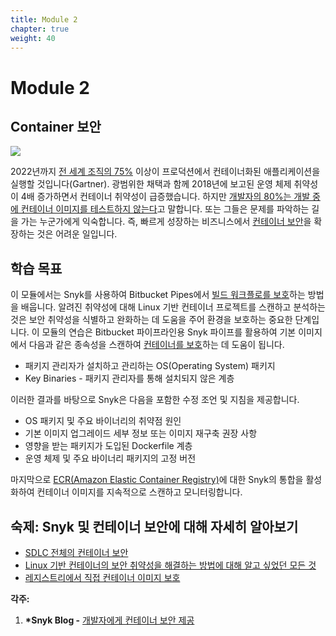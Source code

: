 ```yaml
---
title: Module 2
chapter: true
weight: 40
---
```


# Module 2

## Container 보안

![](https://partner-workshop-assets.s3.us-east-2.amazonaws.com/snyk-bitbucket-flow-module-02.png)

2022년까지 [전 세계 조직의 75%](https://snyk.io/blog/putting-container-security-in-the-hands-of-developers/) 이상이 프로덕션에서 컨테이너화된 애플리케이션을 실행할 것입니다(Gartner). 광범위한 채택과 함께 2018년에 보고된 운영 체제 취약성이 4배 증가하면서 컨테이너 취약성이 급증했습니다. 하지만 [개발자의 80%는 개발 중에 컨테이너 이미지를 테스트하지 않는다](https://snyk.io/blog/shifting-docker-security-left/)고 말합니다. 또는 그들은 문제를 파악하는 길을 가는 누군가에게 익숙합니다. 즉, 빠르게 성장하는 비즈니스에서 [컨테이너 보안](https://snyk.io/container-security/)을 확장하는 것은 어려운 일입니다.

## 학습 목표

이 모듈에서는 Snyk를 사용하여 Bitbucket Pipes에서 [빌드 워크플로를 보호](https://snyk.io/blog/secure-your-build-workflow-on-bitbucket-pipes-with-snyk/)하는 방법을 배웁니다. 알려진 취약성에 대해 Linux 기반 컨테이너 프로젝트를 스캔하고 분석하는 것은 보안 취약성을 식별하고 완화하는 데 도움을 주어 환경을 보호하는 중요한 단계입니다. 이 모듈의 연습은 Bitbucket 파이프라인용 Snyk 파이프를 활용하여 기본 이미지에서 다음과 같은 종속성을 스캔하여 [컨테이너를 보호](https://support.snyk.io/hc/en-us/articles/360003946897-Container-security-overview)하는 데 도움이 됩니다.

* 패키지 관리자가 설치하고 관리하는 OS(Operating System) 패키지
* Key Binaries - 패키지 관리자를 통해 설치되지 않은 계층

이러한 결과를 바탕으로 Snyk은 다음을 포함한 수정 조언 및 지침을 제공합니다.

* OS 패키지 및 주요 바이너리의 취약점 원인
* 기본 이미지 업그레이드 세부 정보 또는 이미지 재구축 권장 사항
* 영향을 받는 패키지가 도입된 Dockerfile 계층
* 운영 체제 및 주요 바이너리 패키지의 고정 버전

마지막으로 [ECR(Amazon Elastic Container Registry)](https://support.snyk.io/hc/en-us/articles/360003916078-Configure-integration-for-Amazon-Elastic-Container-Registry-ECR-)에 대한 Snyk의 통합을 활성화하여 컨테이너 이미지를 지속적으로 스캔하고 모니터링합니다.

## 숙제: Snyk 및 컨테이너 보안에 대해 자세히 알아보기

* [SDLC 전체의 컨테이너 보안](https://snyk.io/blog/container-security-throughout-the-sdlc/)
* [Linux 기반 컨테이너의 보안 취약성을 해결하는 방법에 대해 알고 싶었던 모든 것](https://snyk.io/blog/everything-you-wanted-to-know-about-addressing-security-vulnerabilities-in-linux-based-containers/)
* [레지스트리에서 직접 컨테이너 이미지 보호](https://snyk.io/blog/protect-docker-images-directly-from-your-container-registries/)

**각주:**

1. **\*Snyk Blog -** [개발자에게 컨테이너 보안 제공](https://snyk.io/blog/putting-container-security-in-the-hands-of-developers)
